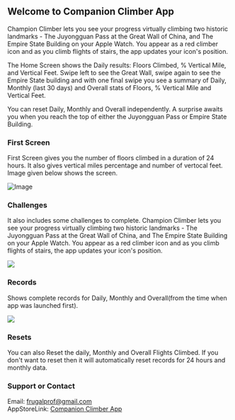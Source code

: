 ## Welcome to Companion Climber App

Champion Climber lets you see your progress virtually climbing two historic landmarks - The Juyongguan Pass at the Great Wall of China, and The Empire State Building on your Apple Watch. You appear as a red climber icon and as you climb flights of stairs, the app updates your icon's position.

The Home Screen shows the Daily results: Floors Climbed, % Vertical Mile, and Vertical Feet. Swipe left to see the Great Wall, swipe again to see the Empire State building and with one final swipe you see a summary of Daily, Monthly (last 30 days) and Overall stats of Floors, % Vertical Mile and Vertical Feet.

You can reset Daily, Monthly and Overall independently. A surprise awaits you when you reach the top of either the Juyongguan Pass or Empire State Building.

### First Screen

First Screen gives you the number of floors climbed in a duration of 24 hours. It also gives vertical miles percentage and number of vertocal feet. Image given below shows the screen.

![Image](https://raw.githubusercontent.com/saad-creator/Companion.Climber/main/Appstore%20SS1.jpg)

### Challenges

  It also includes some challenges to complete. Champion Climber lets you see your progress virtually climbing two historic landmarks - The Juyongguan Pass at the Great Wall of China, and The Empire State Building on your Apple Watch. You appear as a red climber icon and as you climb flights of stairs, the app updates your icon's position.



<img src="https://raw.githubusercontent.com/saad-creator/Companion.Climber/main/Appstore%20SS2.jpg"/>



### Records

  Shows complete records for Daily, Monthly and Overall(from the time when app was launched first).

<img src="https://raw.githubusercontent.com/saad-creator/Companion.Climber/main/Appstore%20SS3.1.jpg"/>



### Resets

  You can also Reset the daily, Monthly and Overall Flights Climbed. If you don't want to reset then it will automatically reset records for 24 hours and monthly data.
  

### Support or Contact

Email: frugalprof@gmail.com <br>
AppStoreLink: [Companion Climber App](url)
